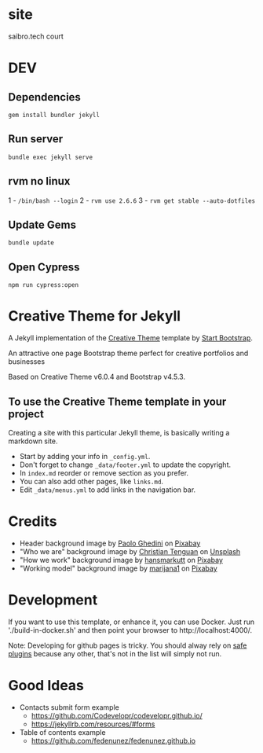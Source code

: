 # site
saibro.tech court


# DEV
## Dependencies

`gem install bundler jekyll`

## Run server

`bundle exec jekyll serve`

## rvm no linux 

1 - `/bin/bash --login`
2 - `rvm use 2.6.6`
3 - `rvm get stable --auto-dotfiles`

## Update Gems

`bundle update`

## Open Cypress

`npm run cypress:open`

# Creative Theme for Jekyll

A Jekyll implementation of the [Creative Theme](https://startbootstrap.com/theme/creative/) template by [Start Bootstrap](https://startbootstrap.com).

An attractive one page Bootstrap theme perfect for creative portfolios and businesses

Based on Creative Theme v6.0.4 and Bootstrap v4.5.3.

## To use the Creative Theme template in your project

Creating a site with this particular Jekyll theme, is basically writing a markdown site.

- Start by adding your info in `_config.yml`.
- Don't forget to change `_data/footer.yml` to update the copyright.
- In `index.md` reorder or remove section as you prefer.
- You can also add other pages, like `links.md`.
- Edit `_data/menus.yml` to add links in the navigation bar.

# Credits
* Header background image by [Paolo Ghedini](https://pixabay.com/pt/users/paologhedini-422890/?utm_source=link-attribution&amp;utm_medium=referral&amp;utm_campaign=image&amp;utm_content=2290639) on [Pixabay](https://pixabay.com/pt/?utm_source=link-attribution&amp;utm_medium=referral&amp;utm_campaign=image&amp;utm_content=2290639)
* "Who we are" background image by [Christian Tenguan](https://unsplash.com/@christiantenguan?utm_source=unsplash&utm_medium=referral&utm_content=creditCopyText) on [Unsplash](https://unsplash.com/s/photos/tennis-team?utm_source=unsplash&utm_medium=referral&utm_content=creditCopyText)
* "How we work" background image by [hansmarkutt](https://pixabay.com/pt/users/hansmarkutt-6479460/?utm_source=link-attribution&amp;utm_medium=referral&amp;utm_campaign=image&amp;utm_content=5782695) on [Pixabay](https://pixabay.com/pt/?utm_source=link-attribution&amp;utm_medium=referral&amp;utm_campaign=image&amp;utm_content=5782695)
* "Working model" background image by [marijana1](https://pixabay.com/pt/users/marijana1-8558212/?utm_source=link-attribution&amp;utm_medium=referral&amp;utm_campaign=image&amp;utm_content=3554019) on [Pixabay](https://pixabay.com/pt/?utm_source=link-attribution&amp;utm_medium=referral&amp;utm_campaign=image&amp;utm_content=3554019)

# Development
If you want to use this template, or enhance it, you can use Docker.
Just run './build-in-docker.sh' and then point your browser to http://localhost:4000/.

Note: Developing for github pages is tricky. You should alway rely on
[safe plugins](https://pages.github.com/versions/) because any other, that's not
in the list will simply not run.

# Good Ideas
* Contacts submit form example
  * https://github.com/Codevelopr/codevelopr.github.io/
  * https://jekyllrb.com/resources/#forms
* Table of contents example
  * https://github.com/fedenunez/fedenunez.github.io

